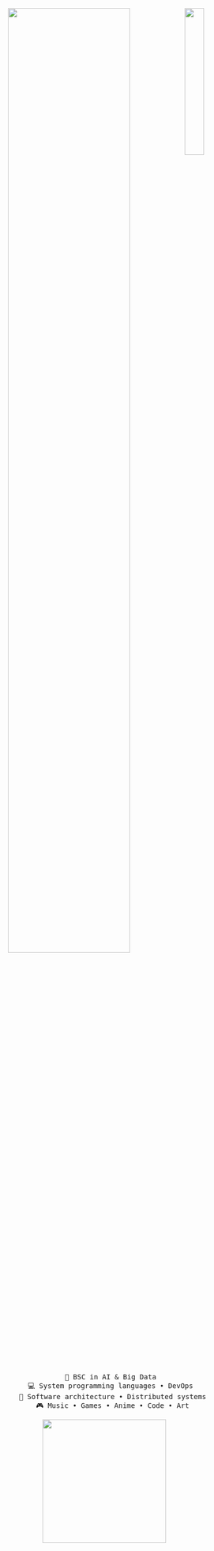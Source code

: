 <div align="center">
<a href="[https://kr.pinterest.com/pin/7036943162201068/)">
  <img src="https://i.pinimg.com/736x/e3/55/56/e35556b4afe1e0c8c9a9017f73dd2802.jpg" width="27.6%" align="right" />
</a>
<img src="https://readme-typing-svg.demolab.com?font=Inconsolata&weight=500&size=50&duration=4000&pause=300&color=3d5a8a&center=true&vCenter=true&multiline=true&repeat=false&random=false&width=1300&height=140&lines=Hello!;%E2%9C%A9+I'm+Natasha%2C+Student+developer+in+the+making!+%E2%9C%A9" width="70%" />
<br><br>
<pre>
    💼 BSC in AI & Big Data 
    💻 System programming languages • DevOps 
    📖 Software architecture • Distributed systems
    🎮 Music • Games • Anime • Code • Art
</pre>
<div align="center">
  <img src="https://i.pinimg.com/originals/73/f7/22/73f7223ba7dbb6f4710032cbe677831c.gif" height="250" />
</div>
</div>
